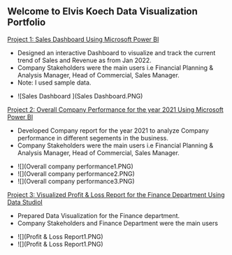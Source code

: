 ## Welcome to Elvis Koech Data Visualization Portfolio


[Project 1: Sales Dashboard Using Microsoft Power BI](https://i2.paste.pics/FVO36.png)

 + Designed an interactive Dashboard to visualize and track the current trend of Sales and Revenue as from Jan 2022.
 + Company Stakeholders were the main users i.e Financial Planning & Analysis Manager, Head of Commercial, Sales Manager.
 + Note: I used sample data.
 
 - ![Sales Dashboard ](Sales Dashboard.PNG)



[Project 2: Overall Company Performance for the year 2021 Using Microsoft Power BI](https://i2.paste.pics/FVO66.png)
 + Developed Company report for the year 2021 to analyze Company performance in different segements in the business.
 + Company Stakeholders were the main users i.e Financial Planning & Analysis Manager, Head of Commercial, Sales Manager.
 
 - ![](Overall company performance1.PNG)
 - ![](Overall company performance2.PNG)
 - ![](Overall company performance3.PNG)


[Project 3: Visualized Profit & Loss Report for the Finance Department Using Data StudioI](https://i2.paste.pics/FVO8V.png)
 + Prepared Data Visualization for the Finance department.
 + Company Stakeholders and Finance Department were the main users 
 
 - ![](Profit & Loss Report1.PNG)
 - ![](Profit & Loss Report1.PNG)
